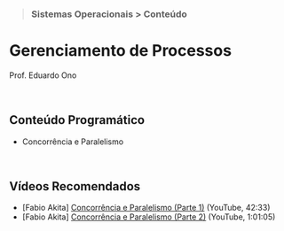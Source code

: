 > ### Sistemas Operacionais > Conteúdo

# Gerenciamento de Processos

Prof. Eduardo Ono

<br>

## Conteúdo Programático

* Concorrência e Paralelismo

<br>

## Vídeos Recomendados

* [Fabio Akita] [Concorrência e Paralelismo (Parte 1)](https://youtu.be/cx1ULv4wYxM) (YouTube, 42:33)
* [Fabio Akita] [Concorrência e Paralelismo (Parte 2)](https://youtu.be/gYJSWs-gp1g) (YouTube, 1:01:05)

<br>
